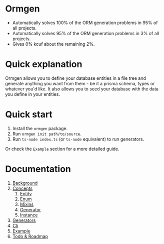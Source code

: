 # Ormgen

-   Automatically solves 100% of the ORM generation problems in 95% of all projects.
-   Automatically solves 95% of the ORM generation problems in 3% of all projects.
-   Gives 0% kcuf about the remaining 2%.

# Quick explanation

Ormgen allows you to define your database entities in a file tree and generate anything you want from them - be it a prisma schema, types or whatever you'd like. It also allows you to seed your database with the data you define in your entities.

# Quick start

1. Install the `ormgen` package.
2. Run `ormgen init path/to/source`.
3. Run `ts-node index.ts` (or `ts-node` equivalent) to run generators.

Or check the `Example` section for a more detailed guide.

# Documentation

1. [Background](docs/2.background.md)
1. [Concepts](docs/3-0.Concepts.md)
    1. [Entity](docs/3-1.Entity.md)
    2. [Enum](docs/3-2.Enum.md)
    3. [Mixins](docs/3-3.Mixins.md)
    4. [Generator](docs/3-4.Generator.md)
    5. [Instance](docs/3-5.Instance.md)
1. [Generators](docs/4.Generators.md)
1. [Cli](docs/5.Cli.md)
1. [Example](docs/10.Example.md)
1. [Todo & Roadmap](docs/10.Roadmap.md)
